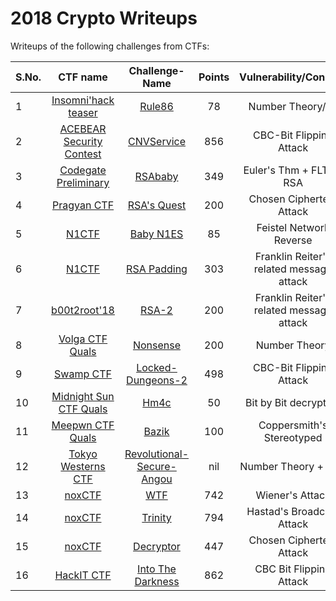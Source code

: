 # 2018 Crypto Writeups
  
Writeups of the following challenges from CTFs:  

| S.No. | CTF name                                             | Challenge-Name                                          | Points | Vulnerability/Concept   | Level of Difficulty |
|-------|:----------------------------------------------------:|:-------------------------------------------------------:|:------:|:-----------------------:|:-------------------:|
| 1     | [Insomni'hack teaser](https://ctftime.org/event/545) | [Rule86](Insomni'Hack-Teaser/Rule86/)                   | 78     | Number Theory/z3        |                     |
| 2     | [ACEBEAR Security Contest](https://ctftime.org/event/564) | [CNVService](ACEBEAR-Security-Contest/CNVService/) | 856    | CBC-Bit Flipping Attack |                     |
| 3     | [Codegate Preliminary](https://ctftime.org/event/542)| [RSAbaby](Codegate-CTF-Preliminary/RSAbaby/)            | 349    | Euler's Thm + FLT on RSA|                     |
| 4     | [Pragyan CTF](https://ctftime.org/event/581)         | [RSA's Quest](Pragyan-CTF/RSA's-Quest/)                 | 200    | Chosen Ciphertext Attack|                     |
| 5     | [N1CTF](https://ctftime.org/event/584)               | [Baby N1ES](N1CTF/baby_N1ES/)                           | 85     | Feistel Network Reverse |                     |
| 6     | [N1CTF](https://ctftime.org/event/584)               | [RSA Padding](N1CTF/RSA_Padding/)                       | 303    | Franklin Reiter's related message attack |    |
| 7     | [b00t2root'18](https://ctftime.org/event/589)        | [RSA-2](b00t2root'18/RSA-2/)                            | 200    | Franklin Reiter's related message attack |    |
| 8     | [Volga CTF Quals](https://ctftime.org/event/539/tasks/) | [Nonsense](VolgaCTF-Quals/Nonsense/)                 | 200    | Number Theory           |                     |
| 9     | [Swamp CTF](https://ctftime.org/event/590)           | [Locked-Dungeons-2](Swamp-CTF/Locked-Dugeons-2/)        | 498    | CBC-Bit Flipping Attack |                     |
| 10    | [Midnight Sun CTF Quals](https://ctftime.org/event/595)| [Hm4c](Midnight-CTF-Quals/hm4c/)                      | 50     | Bit by Bit decryption   |                     |
| 11    | [Meepwn CTF Quals](https://ctftime.org/event/625)    | [Bazik](Meepwn-CTF-Quals/bazik/)                        | 100    | Coppersmith's Stereotyped |                   |
| 12    | [Tokyo Westerns CTF](https://ctftime.org/event/651)  | [Revolutional-Secure-Angou](Tokyo-Westerns/Revolutional-Secure-Angou)| nil | Number Theory + RSA |               |
| 13    | [noxCTF](https://ctftime.org/event/671)              | [WTF](noxCTF/WTF/)                                      | 742    | Wiener's Attack         |                     |
| 14    | [noxCTF](https://ctftime.org/event/671)              | [Trinity](noxCTF/Trinity/)                              | 794    | Hastad's Broadcast Attack |                   |
| 15    | [noxCTF](https://ctftime.org/event/671)              | [Decryptor](noxCTF/Decryptor/)                          | 447    | Chosen Ciphertext Attack |                    |
| 16    | [HackIT CTF](https://ctftime.org/event/672)          | [Into The Darkness](HackIT-CTF/Into-the-Darkness/)      | 862    | CBC Bit Flipping Attack |                     |